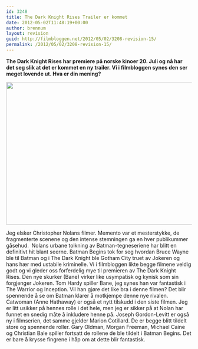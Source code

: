 ```yaml
---
id: 3248
title: The Dark Knight Rises Trailer er kommet
date: 2012-05-02T11:48:19+00:00
author: brennum
layout: revision
guid: http://filmbloggen.net/2012/05/02/3208-revision-15/
permalink: /2012/05/02/3208-revision-15/
---
```

**The Dark Knight Rises har premiere på norske kinoer 20. Juli og nå har det seg slik at det er kommet en ny trailer. Vi i filmbloggen synes den ser meget lovende ut. Hva er din mening?**

<!--more-->

<a href="http://filmbloggen.net/?attachment_id=3237" rel="attachment wp-att-3237"><img class="alignnone size-large wp-image-3237" src="http://filmbloggen.net/wp-content/uploads//2012/05/Bane-Batman-The-Dark-Knight-Rises-Tom-Hardy-2560x1600-620x387.jpg" alt="" width="620" height="387" /></a>

Jeg elsker Christopher Nolans filmer. Memento var et mesterstykke, de fragmenterte scenene og den intense stemningen ga en hver publikummer gåsehud.  Nolans urbane tolkning av Batman-tegneseriene har blitt en definitivt hit blant seerne. Batman Begins tok for seg hvordan Bruce Wayne ble til Batman og i The Dark Knight ble Gotham City truet av Jokeren og hans hær med ustabile kriminelle. Vi i filmbloggen likte begge filmene veldig godt og vi gleder oss forferdelig mye til premieren av The Dark Knight Rises. Den nye skurker (Bane) virker like usympatisk og kynisk som sin forgjenger Jokeren. Tom Hardy spiller Bane, jeg synes han var fantastisk i The Warrior og Inception. Vil han gjøre det like bra i denne filmen? Det blir spennende å se om Batman klarer å motkjempe denne nye rivalen. Catwoman (Anne Hathaway) er også et nytt tilskudd i den siste filmen. Jeg er litt usikker på hennes rolle i det hele, men jeg er sikker på at Nolan har funnet en snedig måte å inkludere henne på. Joseph Gordon-Levitt er også ny i filmserien, det samme gjelder Marion Cotillard. De er begge blitt tildelt store og spennende roller. Gary Oldman, Morgan Freeman, Michael Caine og Christian Bale spiller fortsatt de rollene de ble tildelt i Batman Begins. Det er bare å krysse fingrene i håp om at dette blir fantastisk.

<div class="video-shortcode">
</div>